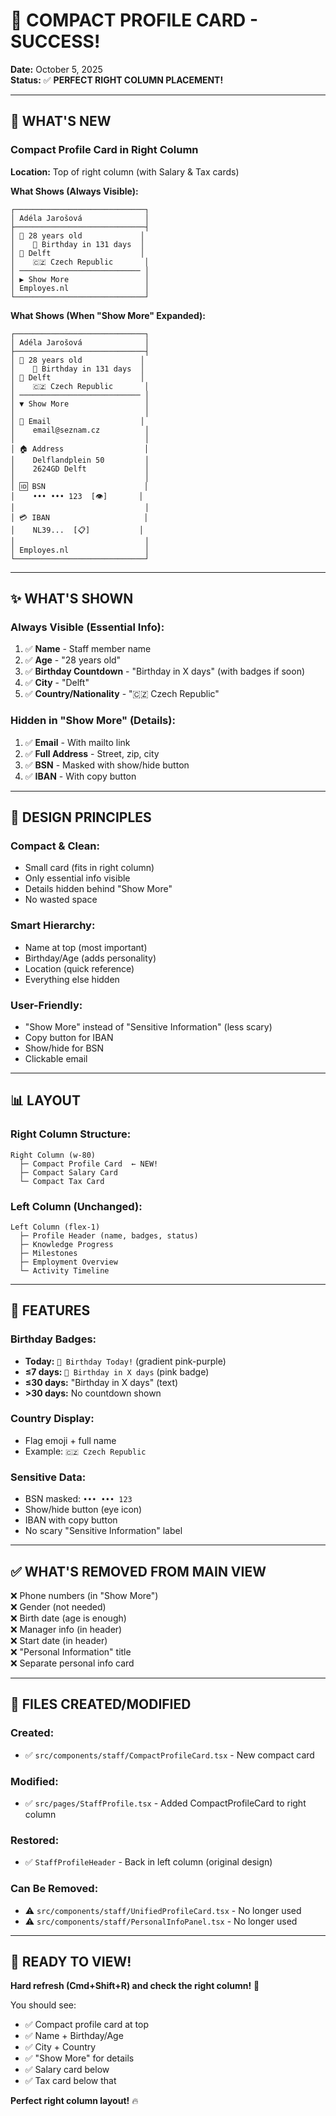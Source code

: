 # 🎯 COMPACT PROFILE CARD - SUCCESS!

**Date:** October 5, 2025  
**Status:** ✅ **PERFECT RIGHT COLUMN PLACEMENT!**

---

## 🎉 WHAT'S NEW

### **Compact Profile Card in Right Column**

**Location:** Top of right column (with Salary & Tax cards)

**What Shows (Always Visible):**
```
┌─────────────────────────────┐
│ Adéla Jarošová              │
├─────────────────────────────┤
│ 🎂 28 years old             │
│    🎂 Birthday in 131 days  │
│ 📍 Delft                    │
│    🇨🇿 Czech Republic       │
│ ─────────────────────────── │
│ ▶ Show More                 │
│ Employes.nl                 │
└─────────────────────────────┘
```

**What Shows (When "Show More" Expanded):**
```
┌─────────────────────────────┐
│ Adéla Jarošová              │
├─────────────────────────────┤
│ 🎂 28 years old             │
│    🎂 Birthday in 131 days  │
│ 📍 Delft                    │
│    🇨🇿 Czech Republic       │
│ ─────────────────────────── │
│ ▼ Show More                 │
│                             │
│ 📧 Email                    │
│    email@seznam.cz          │
│                             │
│ 🏠 Address                  │
│    Delflandplein 50         │
│    2624GD Delft             │
│                             │
│ 🆔 BSN                      │
│    ••• ••• 123  [👁]       │
│                             │
│ 💳 IBAN                     │
│    NL39...  [📋]           │
│                             │
│ Employes.nl                 │
└─────────────────────────────┘
```

---

## ✨ WHAT'S SHOWN

### **Always Visible (Essential Info):**
1. ✅ **Name** - Staff member name
2. ✅ **Age** - "28 years old"
3. ✅ **Birthday Countdown** - "Birthday in X days" (with badges if soon)
4. ✅ **City** - "Delft"
5. ✅ **Country/Nationality** - "🇨🇿 Czech Republic"

### **Hidden in "Show More" (Details):**
1. ✅ **Email** - With mailto link
2. ✅ **Full Address** - Street, zip, city
3. ✅ **BSN** - Masked with show/hide button
4. ✅ **IBAN** - With copy button

---

## 🎯 DESIGN PRINCIPLES

### **Compact & Clean:**
- Small card (fits in right column)
- Only essential info visible
- Details hidden behind "Show More"
- No wasted space

### **Smart Hierarchy:**
- Name at top (most important)
- Birthday/Age (adds personality)
- Location (quick reference)
- Everything else hidden

### **User-Friendly:**
- "Show More" instead of "Sensitive Information" (less scary)
- Copy button for IBAN
- Show/hide for BSN
- Clickable email

---

## 📊 LAYOUT

### **Right Column Structure:**
```
Right Column (w-80)
  ├─ Compact Profile Card  ← NEW!
  ├─ Compact Salary Card
  └─ Compact Tax Card
```

### **Left Column (Unchanged):**
```
Left Column (flex-1)
  ├─ Profile Header (name, badges, status)
  ├─ Knowledge Progress
  ├─ Milestones
  ├─ Employment Overview
  └─ Activity Timeline
```

---

## 🎨 FEATURES

### **Birthday Badges:**
- **Today:** `🎉 Birthday Today!` (gradient pink-purple)
- **≤7 days:** `🎂 Birthday in X days` (pink badge)
- **≤30 days:** "Birthday in X days" (text)
- **>30 days:** No countdown shown

### **Country Display:**
- Flag emoji + full name
- Example: `🇨🇿 Czech Republic`

### **Sensitive Data:**
- BSN masked: `••• ••• 123`
- Show/hide button (eye icon)
- IBAN with copy button
- No scary "Sensitive Information" label

---

## ✅ WHAT'S REMOVED FROM MAIN VIEW

❌ Phone numbers (in "Show More")  
❌ Gender (not needed)  
❌ Birth date (age is enough)  
❌ Manager info (in header)  
❌ Start date (in header)  
❌ "Personal Information" title  
❌ Separate personal info card  

---

## 📝 FILES CREATED/MODIFIED

### Created:
- ✅ `src/components/staff/CompactProfileCard.tsx` - New compact card

### Modified:
- ✅ `src/pages/StaffProfile.tsx` - Added CompactProfileCard to right column

### Restored:
- ✅ `StaffProfileHeader` - Back in left column (original design)

### Can Be Removed:
- ⚠️ `src/components/staff/UnifiedProfileCard.tsx` - No longer used
- ⚠️ `src/components/staff/PersonalInfoPanel.tsx` - No longer used

---

## 🚀 READY TO VIEW!

**Hard refresh (Cmd+Shift+R) and check the right column!** 🎯

You should see:
- ✅ Compact profile card at top
- ✅ Name + Birthday/Age
- ✅ City + Country
- ✅ "Show More" for details
- ✅ Salary card below
- ✅ Tax card below that

**Perfect right column layout!** 🔥
